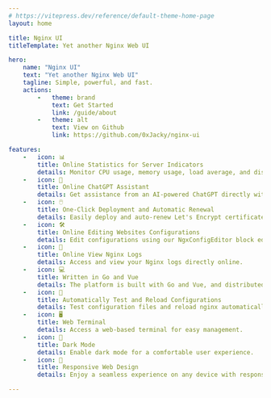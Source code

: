 ```yaml
---
# https://vitepress.dev/reference/default-theme-home-page
layout: home

title: Nginx UI
titleTemplate: Yet another Nginx Web UI

hero:
    name: "Nginx UI"
    text: "Yet another Nginx Web UI"
    tagline: Simple, powerful, and fast.
    actions:
        -   theme: brand
            text: Get Started
            link: /guide/about
        -   theme: alt
            text: View on Github
            link: https://github.com/0xJacky/nginx-ui

features:
    -   icon: 📊
        title: Online Statistics for Server Indicators
        details: Monitor CPU usage, memory usage, load average, and disk usage in real-time.
    -   icon: 💬
        title: Online ChatGPT Assistant
        details: Get assistance from an AI-powered ChatGPT directly within the platform.
    -   icon: 🖱️
        title: One-Click Deployment and Automatic Renewal
        details: Easily deploy and auto-renew Let's Encrypt certificates with just one click.
    -   icon: 🛠️
        title: Online Editing Websites Configurations
        details: Edit configurations using our NgxConfigEditor block editor or Ace Code Editor with nginx syntax highlighting.
    -   icon: 📜
        title: Online View Nginx Logs
        details: Access and view your Nginx logs directly online.
    -   icon: 💻
        title: Written in Go and Vue
        details: The platform is built with Go and Vue, and distributed as a single executable binary.
    -   icon: 🔄
        title: Automatically Test and Reload Configurations
        details: Test configuration files and reload nginx automatically after saving changes.
    -   icon: 🖥️
        title: Web Terminal
        details: Access a web-based terminal for easy management.
    -   icon: 🌙
        title: Dark Mode
        details: Enable dark mode for a comfortable user experience.
    -   icon: 📱
        title: Responsive Web Design
        details: Enjoy a seamless experience on any device with responsive web design.

---
```


